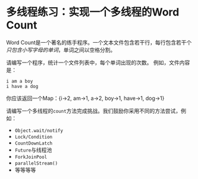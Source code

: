 # 多线程练习：实现一个多线程的Word Count

Word Count是一个著名的练手程序。一个文本文件包含若干行，每行包含若干个*只包含小写字母的单词*，单词之间以空格分割。

请编写一个程序，统计一个文件列表中，每个单词出现的次数。
例如，文件内容是：

```
i am a boy
i have a dog
```

你应该返回一个Map：{i->2, am->1, a->2, boy->1, have->1, dog->1}

请编写一个多线程的`count`方法完成挑战。我们鼓励你采用不同的方法尝试，例如：

- `Object.wait/notify`
- `Lock/Condition`
- `CountDownLatch`
- `Future`与线程池
- `ForkJoinPool`
- `parallelStream()`
- 等等等等